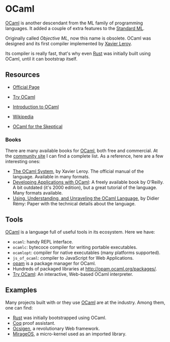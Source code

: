 OCaml
=====

[OCaml][ocaml] is another descendant from the ML
family of programming languages.  It added a couple of extra features to the
[Standard ML](https://en.wikipedia.org/wiki/Standard_ML).

Originally called _Objective ML_, now this name is obsolete.
OCaml was designed and its first compiler implemented by
[Xavier Leroy](http://pauillac.inria.fr/~xleroy/).

Its compiler is really fast, that's why even [Rust](https://www.rust-lang.org/)
was initially built using OCaml, until it can bootstrap itself.

[ocaml]:	http://ocaml.org/

Resources
---------

 - [Official Page](https://ocaml.org/)
 - [Try OCaml](https://try.ocamlpro.com/)
 - [Introduction to OCaml](https://blog.baturin.org/introduction-to-ocaml.html)
 - [Wikipedia](https://en.wikipedia.org/wiki/OCaml)

 - [OCaml for the Skeptical](https://www2.lib.uchicago.edu/keith/ocaml-class/)


### Books ###

There are many available books for [OCaml][ocaml], both free and commercial.
At the [community site](http://ocaml.org/learn/books.html) I can find a complete
list.  As a reference, here are a few interesting ones:

 - [The OCaml System](http://caml.inria.fr/pub/docs/manual-ocaml/),
   by Xavier Leroy.  The official manual of the language.  Available in many
   formats.
 - [Developing Applications with OCaml](http://caml.inria.fr/pub/docs/oreilly-book/):
   A freely available book by O'Reilly.  A bit outdated (it's 2000 edition), but
   a great tutorial of the language.  Many formats available.
 - [Using, Understanding, and Unraveling the OCaml Language](http://caml.inria.fr/pub/docs/u3-ocaml/),
   by Didier Rémy:  Paper with the technical details about the language.


Tools
-----

[OCaml][ocaml] is a language full of useful tools in its ecosystem.
Here we have:

 - `ocaml`: handy REPL interface.
 - `ocamlc`: bytecoce compiler for writing portable executables.
 - `ocamlopt`: compiler for native executables (many platforms supported).
 - `js_of_ocaml`: compiler to JavaScript for Web Applications.
 - [opam](http://opam.ocaml.org) is a package manager for OCaml.
 - Hundreds of packaged libraries at <http://opam.ocaml.org/packages/>.
 - [Try OCaml](https://try.ocamlpro.com/):
   An interactive, Web-based OCaml interpreter.

Examples
--------

Many projects built with or they use [OCaml][ocaml] are at the industry.
Among them, one can find:

 - [Rust](http://rust-lang.org) was initially bootstrapped using OCaml.
 - [Coq](https://coq.inria.fr/) proof assistant.
 - [Ocsigen](http://ocsigen.org/), a revolutionary Web framework.
 - [MirageOS](https://mirage.io/), a micro-kernel used as an imported library.
